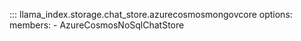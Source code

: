 ::: llama_index.storage.chat_store.azurecosmosmongovcore
options:
members: - AzureCosmosNoSqlChatStore
